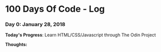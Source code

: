 # 100 Days Of Code - Log

### Day 0: January 28, 2018

**Today's Progress**: Learn HTML/CSS/Javascript through The Odin Project

**Thoughts:** 

